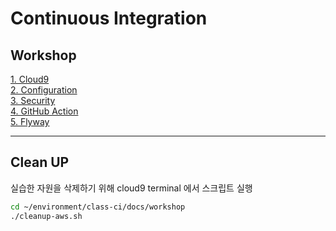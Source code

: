 # Continuous Integration 


## Workshop

[1. Cloud9](docs/workshop/Cloud9.md)  
[2. Configuration](docs/workshop/Configuration.md)  
[3. Security](./docs/workshop/security.md)    
[4. GitHub Action](docs/workshop/github_action.md)  
[5. Flyway](./docs/workshop/Flyway.md)    

---



## Clean UP
실습한 자원을 삭제하기 위해 cloud9 terminal 에서 스크립트 실행
```bash
cd ~/environment/class-ci/docs/workshop
./cleanup-aws.sh
```
